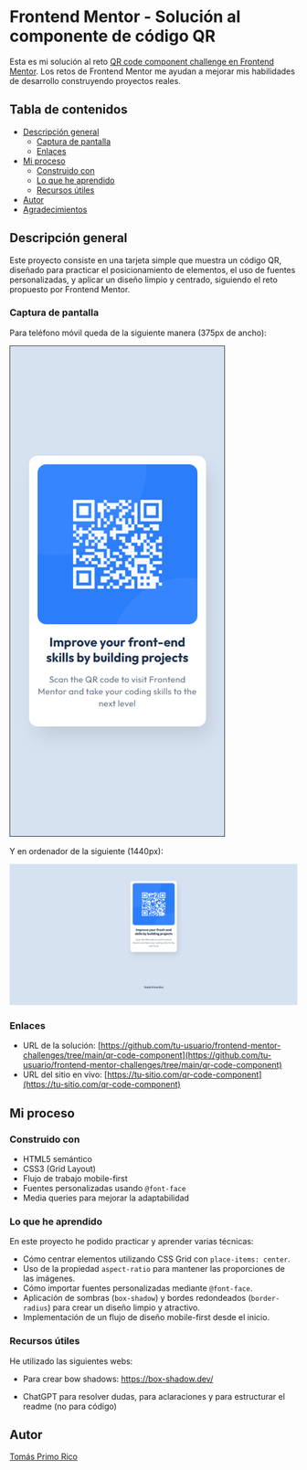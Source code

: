 # Frontend Mentor - Solución al componente de código QR

Esta es mi solución al reto [QR code component challenge en Frontend Mentor](https://www.frontendmentor.io/challenges/qr-code-component-iux_sIO_H). Los retos de Frontend Mentor me ayudan a mejorar mis habilidades de desarrollo construyendo proyectos reales.

## Tabla de contenidos

- [Descripción general](#descripción-general)
  - [Captura de pantalla](#captura-de-pantalla)
  - [Enlaces](#enlaces)
- [Mi proceso](#mi-proceso)
  - [Construido con](#construido-con)
  - [Lo que he aprendido](#lo-que-he-aprendido)
  - [Recursos útiles](#recursos-útiles)
- [Autor](#autor)
- [Agradecimientos](#agradecimientos)

## Descripción general

Este proyecto consiste en una tarjeta simple que muestra un código QR, diseñado para practicar el posicionamiento de elementos, el uso de fuentes personalizadas, y aplicar un diseño limpio y centrado, siguiendo el reto propuesto por Frontend Mentor.

### Captura de pantalla

Para teléfono móvil queda de la siguiente manera (375px de ancho):

![Captura de pantalla](./screenshots/375px.png)

Y en ordenador de la siguiente (1440px):

![Captura de pantalla](./screenshots/1440px.png)

### Enlaces

- URL de la solución: [https://github.com/tu-usuario/frontend-mentor-challenges/tree/main/qr-code-component](https://github.com/tu-usuario/frontend-mentor-challenges/tree/main/qr-code-component)
- URL del sitio en vivo: [https://tu-sitio.com/qr-code-component](https://tu-sitio.com/qr-code-component)

## Mi proceso

### Construido con

- HTML5 semántico
- CSS3 (Grid Layout)
- Flujo de trabajo mobile-first
- Fuentes personalizadas usando `@font-face`
- Media queries para mejorar la adaptabilidad

### Lo que he aprendido

En este proyecto he podido practicar y aprender varias técnicas:

- Cómo centrar elementos utilizando CSS Grid con `place-items: center`.
- Uso de la propiedad `aspect-ratio` para mantener las proporciones de las imágenes.
- Cómo importar fuentes personalizadas mediante `@font-face`.
- Aplicación de sombras (`box-shadow`) y bordes redondeados (`border-radius`) para crear un diseño limpio y atractivo.
- Implementación de un flujo de diseño mobile-first desde el inicio.

### Recursos útiles

He utilizado las siguientes webs:

- Para crear bow shadows: https://box-shadow.dev/

- ChatGPT para resolver dudas, para aclaraciones y para estructurar el readme (no para código) 

## Autor

[Tomás Primo Rico](https://www.linkedin.com/in/tomás-primo-rico-801498231)